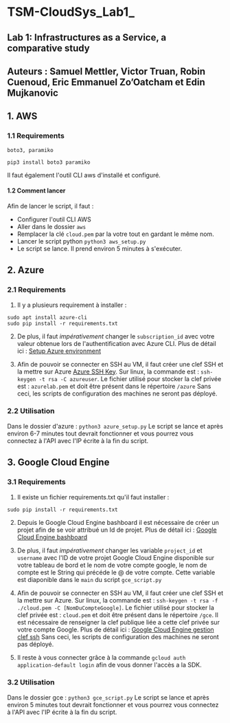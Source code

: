 # TSM-CloudSys_Lab1_
## Lab 1: Infrastructures as a Service, a comparative study
## Auteurs : Samuel Mettler, Victor Truan, Robin Cuenoud, Eric Emmanuel Zo’Oatcham et Edin Mujkanovic




## 1. AWS
### 1.1 Requirements
```
boto3, paramiko

pip3 install boto3 paramiko
```
Il faut également l'outil CLI aws d'installé et configuré.

#### 1.2 Comment lancer
Afin de lancer le script, il faut : 
- Configurer l'outil CLI AWS
- Aller dans le dossier `aws`
- Remplacer la clé `cloud.pem` par la votre tout en gardant le même nom.
- Lancer le script python `python3 aws_setup.py`
- Le script se lance. Il prend environ 5 minutes à s'exécuter.


## 2. Azure
### 2.1 Requirements

1. Il y a plusieurs requirement à installer :
```
sudo apt install azure-cli
sudo pip install -r requirements.txt
```

2. De plus, il faut _impérativement_ changer le `subscription_id` avec votre valeur obtenue lors de l'authentification avec Azure CLI.
Plus de détail ici : [Setup Azure environment](https://docs.microsoft.com/en-us/azure/developer/python/configure-local-development-environment?tabs=cmd)

3. Afin de pouvoir se connecter en SSH au VM, il faut créer une clef SSH et la mettre sur Azure [Azure SSH Key](https://portal.azure.com/?Microsoft_Azure_Education_correlationId=65baec2c0a014f67b0dcccc69a0c2fb3&Microsoft_Azure_Education_newA4E=true&Microsoft_Azure_Education_asoSubGuid=86b1617d-af52-4f9c-b0ac-45b461d2281c#blade/HubsExtension/BrowseResource/resourceType/Microsoft.Compute%2FsshPublicKeys). Sur linux, la commande est : `ssh-keygen -t rsa -C azureuser`. Le fichier utilisé pour stocker la clef privée est : `azurelab.pem` et doit être présent dans le répertoire `/azure`
Sans ceci, les scripts de configuration des machines ne seront pas déployé. 

### 2.2 Utilisation

Dans le dossier d'azure :
`python3 azure_setup.py`
Le script se lance et après environ 6-7 minutes tout devrait fonctionner et vous pourrez vous connectez à l'API avec l'IP écrite à la fin du script.

## 3. Google Cloud Engine
### 3.1 Requirements

1. Il existe un fichier requirements.txt qu'il faut installer :
```
sudo pip install -r requirements.txt
```

2. Depuis le Google Cloud Engine bashboard il est nécessaire de créer un projet afin de se voir attribué un Id de projet.
Plus de détail ici : [Google Cloud Engine bashboard](https://console.cloud.google.com/home/dashboard)

3. De plus, il faut _impérativement_ changer les variable `project_id` et `username` avec l'ID de votre projet Google Cloud Engine disponible sur votre tableau de bord et le nom de votre compte google, le nom de compte est le String qui précéde le @ de votre compte. Cette variable est diaponible dans le `main` du script `gce_script.py`

4. Afin de pouvoir se connecter en SSH au VM, il faut créer une clef SSH et la mettre sur Azure. Sur linux, la commande est : `ssh-keygen -t rsa -f ./cloud.pem -C [NomDuCompteGoogle]`. Le fichier utilisé pour stocker la clef privée est : `cloud.pem` et doit être présent dans le répertoire `/gce`. Il est nécessaire de renseigner la clef publique liée a cette clef privée sur votre compte Google.
Plus de détail ici : [Google Cloud Engine gestion clef ssh](https://console.cloud.google.com/compute/metadata/sshKeys)
Sans ceci, les scripts de configuration des machines ne seront pas déployé.

5. Il reste à vous connecter grâce à la commande `gcloud auth application-default login` afin de vous donner l'accès a la SDK.

### 3.2 Utilisation

Dans le dossier gce :
`python3 gce_script.py`
Le script se lance et après environ 5 minutes tout devrait fonctionner et vous pourrez vous connectez à l'API avec l'IP écrite à la fin du script.
